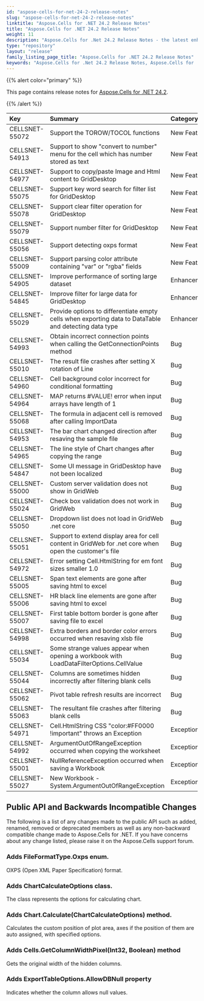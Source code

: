 ```yaml
---
id: "aspose-cells-for-net-24-2-release-notes"
slug: "aspose-cells-for-net-24-2-release-notes"
linktitle: "Aspose.Cells for .NET 24.2 Release Notes"
title: "Aspose.Cells for .NET 24.2 Release Notes"
weight: 11
description: "Aspose.Cells for .Net 24.2 Release Notes - the latest enhancements, new features, and fixes. "
type: "repository"
layout: "release"
family_listing_page_title: "Aspose.Cells for .NET 24.2 Release Notes"
keywords: "Aspose.Cells for .Net 24.2 Release Notes, Aspose.Cells for .Net 24.2 updates and fixes"
---
```


{{% alert color="primary" %}}

This page contains release notes for [Aspose.Cells for .NET 24.2](https://www.nuget.org/packages/Aspose.Cells/24.2.0).

{{% /alert %}}

|**Key**|**Summary**|**Category**|
| :- | :- | :- |
|CELLSNET-55072|Support the TOROW/TOCOL functions|New Feature
|CELLSNET-54913|Support to show "convert to number" menu for the cell which has number stored as text|New Feature
|CELLSNET-54977|Support to copy/paste Image and Html content to GridDesktop|New Feature
|CELLSNET-55075|Support key word search for filter list for GridDesktop|New Feature
|CELLSNET-55078|Support clear filter operation for GridDesktop|New Feature
|CELLSNET-55079|Support number filter for GridDesktop|New Feature
|CELLSNET-55056|Support detecting oxps format|New Feature
|CELLSNET-55009|Support parsing color attribute containing "var" or "rgba" fields|New Feature
|CELLSNET-54905|Improve performance of sorting large dataset|Enhancement
|CELLSNET-54845|Improve filter for large data for GridDesktop|Enhancement
|CELLSNET-55029|Provide options to differentiate empty cells when exporting data to DataTable and detecting data type|Enhancement
|CELLSNET-54993|Obtain incorrect connection points when calling the GetConnectionPoints method|Bug
|CELLSNET-55010|The result file crashes after setting X rotation of Line|Bug
|CELLSNET-54960|Cell background color incorrect for conditional formatting|Bug
|CELLSNET-54964|MAP returns #VALUE! error when input arrays have length of 1|Bug
|CELLSNET-55068|The formula in adjacent cell is removed after calling ImportData|Bug
|CELLSNET-54953|The bar chart changed direction after resaving the sample file|Bug
|CELLSNET-54965|The line style of Chart changes after copying the range|Bug
|CELLSNET-54847|Some UI message in GridDesktop have not been localized|Bug
|CELLSNET-55000|Custom server validation does not show in GridWeb|Bug
|CELLSNET-55024|Check box validation does not work in GridWeb|Bug
|CELLSNET-55050|Dropdown list  does not load  in GridWeb .net core |Bug
|CELLSNET-55051|Support to extend display area for  cell content in GridWeb for .net core when open the customer's file|Bug
|CELLSNET-54972|Error setting Cell.HtmlString for em font sizes smaller 1.0|Bug
|CELLSNET-55005|Span text elements are gone after saving html to excel|Bug
|CELLSNET-55006|HR black line elements are gone after saving html to excel|Bug
|CELLSNET-55007|First table bottom border is gone after saving file to excel|Bug
|CELLSNET-54998|Extra borders and border color errors occurred when resaving xlsb file|Bug
|CELLSNET-55034|Some strange values appear when opening a workbook with LoadDataFilterOptions.CellValue|Bug
|CELLSNET-55044|Columns are sometimes hidden incorrectly after filtering blank cells|Bug
|CELLSNET-55062|Pivot table refresh results are incorrect|Bug
|CELLSNET-55063|The resultant file crashes after filtering blank cells|Bug
|CELLSNET-54971|Cell.HtmlString CSS "color:#FF0000 !important" throws an Exception|Exception
|CELLSNET-54992|ArgumentOutOfRangeException occurred when copying the worksheet|Exception
|CELLSNET-55001|NullReferenceException occurred when saving a Workbook |Exception
|CELLSNET-55027|New Workbook - System.ArgumentOutOfRangeException|Exception

## **Public API and Backwards Incompatible Changes**

The following is a list of any changes made to the public API such as added, renamed, removed or deprecated members as well as any non-backward compatible change made to Aspose.Cells for .NET. If you have concerns about any change listed, please raise it on the Aspose.Cells support forum.

### **Adds FileFormatType.Oxps enum.**

OXPS (Open XML Paper Specification) format.

### **Adds ChartCalculateOptions class.**

The class represents the options for calculating chart.

### **Adds Chart.Calculate(ChartCalculateOptions) method.**

Calculates the custom position of plot area, axes if the position of them are auto assigned, with specified options.

### **Adds Cells.GetColumnWidthPixel(Int32, Boolean) method**

Gets the original width of the hidden columns.

### **Adds ExportTableOptions.AllowDBNull property**

Indicates whether the column allows null values.

